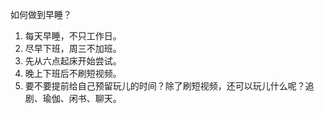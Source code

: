 如何做到早睡？

1. 每天早睡，不只工作日。
2. 尽早下班，周三不加班。
3. 先从六点起床开始尝试。
4. 晚上下班后不刷短视频。
5. 要不要提前给自己预留玩儿的时间？除了刷短视频，还可以玩儿什么呢？追剧、瑜伽、闲书、聊天。
